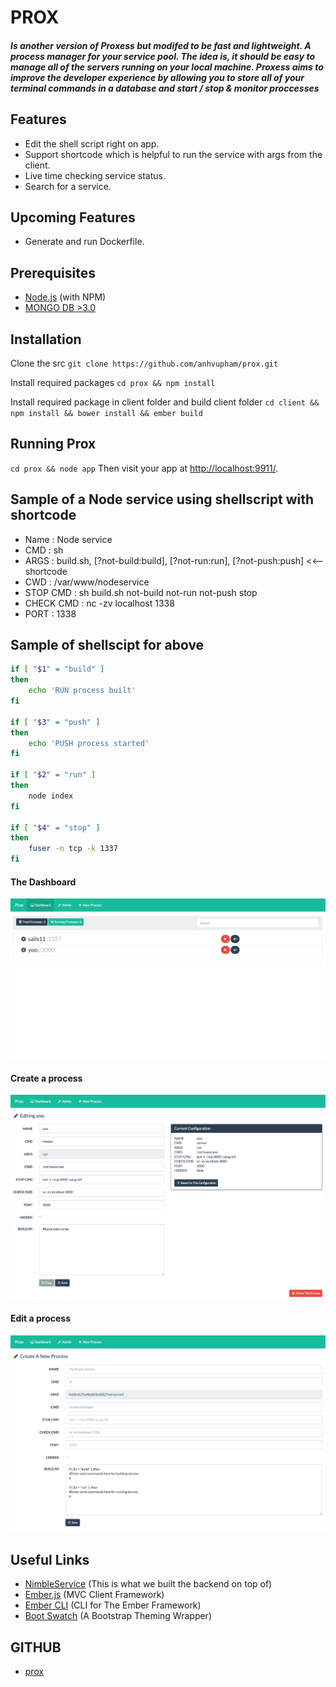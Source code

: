 
# PROX
##### Is another version of Proxess but modifed to be fast and lightweight. A process manager for your service pool. The idea is, it should be easy to manage all of the servers running on your local machine. Proxess aims to improve the developer experience by allowing you to store all of your terminal commands in a database and start / stop & monitor proccesses

## Features
* Edit the shell script right on app.
* Support shortcode which is helpful to run the service with args from the client.
* Live time checking service status.
* Search for a service.

## Upcoming Features
* Generate and run Dockerfile.

## Prerequisites
* [Node.js](http://nodejs.org/) (with NPM)
* [MONGO DB >3.0](http://www.mongodb.org/)

## Installation 
Clone the src
`git clone https://github.com/anhvupham/prox.git`

Install required packages
`cd prox && npm install`

Install required package in client folder and build client folder
`cd client && npm install && bower install && ember build`

## Running Prox
`cd prox && node app`
Then visit your app at [http://localhost:9911/](http://localhost:9911/).

## Sample of a Node service using shellscript with shortcode
* Name : Node service
* CMD : sh
* ARGS : build.sh, [?not-build:build], [?not-run:run], [?not-push:push] <<-- shortcode
* CWD : /var/www/nodeservice
* STOP CMD : sh build.sh not-build not-run not-push stop
* CHECK CMD : nc -zv localhost 1338 
* PORT : 1338

## Sample of shellscipt for above
```sh
if [ "$1" = "build" ]
then
    echo 'RUN process built'
fi

if [ "$3" = "push" ]
then
    echo 'PUSH process started'
fi

if [ "$2" = "run" ]
then
    node index
fi

if [ "$4" = "stop" ]
then
    fuser -n tcp -k 1337
fi
```

#### The Dashboard
![Client Application](/screens/screen1.png?raw=true "The Dashboard")
#### Create a process
![Client Application](/screens/screen2.png?raw=true "Create a process")
#### Edit a process
![Client Application](/screens/screen3.png?raw=true "Edit a process")

## Useful Links
* [NimbleService](https://www.npmjs.com/package/nimbleservice) (This is what we built the backend on top of)
* [Ember.js](http://emberjs.com/) (MVC Client Framework)
* [Ember CLI](http://www.ember-cli.com/) (CLI for The Ember Framework)
* [Boot Swatch](http://bootswatch.com/) (A Bootstrap Theming Wrapper)

## GITHUB
* [prox](https://github.com/anhvupham/prox) 